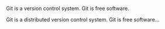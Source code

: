 Git is a version control system.
Git is free software.

Git is a distributed version control system.
Git is free software...
